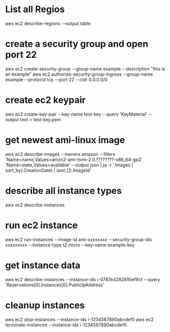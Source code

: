 # List all Regios

aws ec2 describe-regions --output table

# create a security group and open port 22

aws ec2 create-security-group --group-name example --description "this is an example"
aws ec2 authorize-security-group-ingress --group-name example --protocol tcp --port 22 --cidr 0.0.0.0/0

# create ec2 keypair

aws ec2 create-key-pair --key-name test-key --query 'KeyMaterial' --output text > test-key.pem

# get newest ami-linux image

aws ec2 describe-images --owners amazon --filters 'Name=name,Values=amzn2-ami-hvm-2.0.????????-x86_64-gp2' 'Name=state,Values=available' --output json | jq -r '.Images | sort_by(.CreationDate) | last(.[]).ImageId'

# describe all instance types

aws ec2 describe-instances

# run ec2 instance

aws ec2 run-instances --image-id ami-xxxxxxxx --security-group-ids xxxxxxxxx --instance-type t2.micro --key-name example-key

# get instance data

aws ec2 describe-instances --instance-ids i-0787e4282810ef9cf --query 'Reservations[0].Instances[0].PublicIpAddress'

# cleanup instances

aws ec2 stop-instances --instance-ids i-1234567890abcdef0
aws ec2 terminate-instances --instance-ids i-1234567890abcdef0
